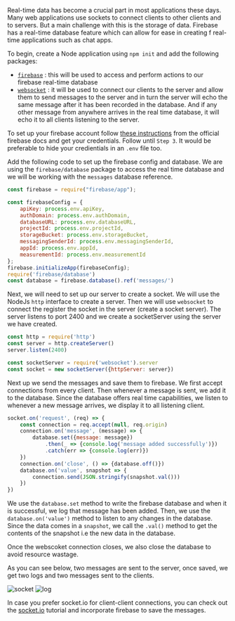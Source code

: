Real-time data has become a crucial part in most applications these days. Many web applications use sockets to connect clients to other clients and to servers. But a main challenge with this is the storage of data. Firebase has a real-time database feature which can allow for ease in creating f real-time applications such as chat apps.

To begin, create a Node application using `npm init` and add the following packages:
* [`firebase`](https://www.npmjs.com/package/firebase) : this will be used to access and perform actions to our firebase real-time database
* [`websocket`](https://www.npmjs.com/package/websocket) : it will be used to connect our clients to the server and allow them to send messages to the server and in turn the server will echo the same message after it has been recorded in the database. And if any other message from anywhere arrives in the real time database, it will echo it to all clients listening to the server.

To set up your firebase account follow [these instructions](https://firebase.google.com/docs/web/setup) from the official firebase docs and get your credentials. Follow until `Step 3`. It would be preferable to hide your credientials in an `.env` file too.

Add the following code to set up the firebase config and database. We are using the `firebase/database` package to access the real time database and we will be working with the `messages` database reference.

```javascript
const firebase = require("firebase/app");

const firebaseConfig = {
    apiKey: process.env.apiKey,
    authDomain: process.env.authDomain,
    databaseURL: process.env.databaseURL,
    projectId: process.env.projectId,
    storageBucket: process.env.storageBucket,
    messagingSenderId: process.env.messagingSenderId,
    appId: process.env.appId,
    measurementId: process.env.measurementId
};
firebase.initializeApp(firebaseConfig);
require('firebase/database')
const database = firebase.database().ref('messages/')
```

Next, we will need to set up our server to create a socket. We will use the NodeJs `http` interface to create a server. Then we will use `websocket` to connect the register the socket in the server (create a socket server). The server listens to port 2400 and we create a socketServer using the server we have created.

```javascript
const http = require('http')
const server = http.createServer()
server.listen(2400)

const socketServer = require('websocket').server
const socket = new socketServer({httpServer: server})
```

Next up we send the messages and save them to firebase. We first accept connections from every client. Then whenever a message is sent, we add it to the database. Since the database offers real time capabilities, we listen to whenever a new message arrives, we display it to all listening client.

```javascript
socket.on('request', (req) => {
    const connection = req.accept(null, req.origin)
    connection.on('message', (message) => {
        database.set({message: message})
            .then(_ => {console.log('message added successfully')})
            .catch(err => {console.log(err)})
    })
    connection.on('close', () => {database.off()})
    database.on('value', snapshot => {
        connection.send(JSON.stringify(snapshot.val()))
    })
})
```

We use the `database.set` method to write the firebase database and when it is successful, we log that message has been added. Then, we use the `database.on('value')` method to listen to any changes in the database. Since the data comes in a `snapshot`, we call the `.val()` method to get the contents of the snapshot i.e the new data in the database.

Once the webscoket connection closes, we also close the database to avoid resource wastage. 

As you can see below, two messages are sent to the server, once saved, we get two logs and two messages sent to the clients.

![socket](/engineering-education/node-firebase/socket.jpg)
![log](/engineering-education/node-firebase/log.jpg)

In case you prefer socket.io for client-client connections, you can check out the [socket.io](engineering-education/understanding-socket.io/index.md) tutorial and incorporate firebase to save the messages.